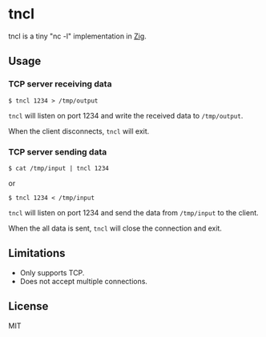 # tncl

tncl is a tiny "nc -l" implementation in [Zig](https://ziglang.org/).

## Usage

### TCP server receiving data

```console
$ tncl 1234 > /tmp/output
```

`tncl` will listen on port 1234 and write the received data to `/tmp/output`.

When the client disconnects, `tncl` will exit.

### TCP server sending data

```console
$ cat /tmp/input | tncl 1234
```
or

```console
$ tncl 1234 < /tmp/input
```

`tncl` will listen on port 1234 and send the data from `/tmp/input` to the client.

When the all data is sent, `tncl` will close the connection and exit.

## Limitations

- Only supports TCP.
- Does not accept multiple connections.

## License

MIT
